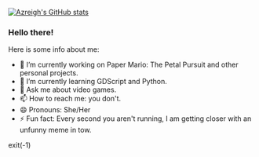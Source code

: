 [![Azreigh's GitHub stats](https://github-readme-stats.vercel.app/api?username=Azreigh)](https://github.com/anuraghazra/github-readme-stats)

### Hello there!

Here is some info about me:
- 🔭 I’m currently working on Paper Mario: The Petal Pursuit and other personal projects.
- 🌱 I’m currently learning GDScript and Python.
- 💬 Ask me about video games.
- 📫 How to reach me: you don't.
- 😄 Pronouns: She/Her
- ⚡ Fun fact: Every second you aren't running, I am getting closer with an unfunny meme in tow.

exit(-1)
